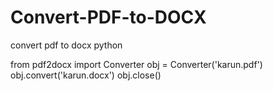 # Convert-PDF-to-DOCX
convert pdf to docx python

from pdf2docx import Converter
obj = Converter('karun.pdf')
obj.convert('karun.docx')
obj.close()
